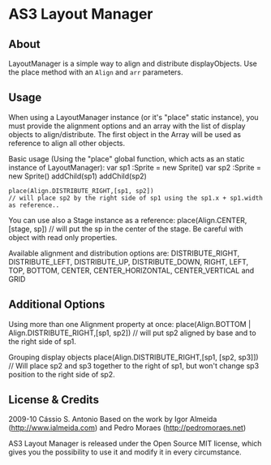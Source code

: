 AS3 Layout Manager
==================

About
-----

LayoutManager is a simple way to align and distribute displayObjects.
Use the place method with an <code>Align</code> and <code>arr</code> parameters.



Usage
-----

When using a LayoutManager instance (or it's "place" static instance), you must provide the alignment options and an array with the list of display objects to align/distribute. The first object in the Array will be used as reference to align all other objects.

Basic usage (Using the "place" global function, which acts as an static instance of LayoutManager):
	var sp1 :Sprite = new Sprite()
	var sp2 :Sprite = new Sprite()
	addChild(sp1)
	addChild(sp2)

	place(Align.DISTRIBUTE_RIGHT,[sp1, sp2]) 
	// will place sp2 by the right side of sp1 using the sp1.x + sp1.width as reference..


You can use also a Stage instance as a reference:
	place(Align.CENTER,[stage, sp])
	// will put the sp in the center of the stage. Be careful with object with read only properties.


Available alignment and distribution options are:
DISTRIBUTE_RIGHT, DISTRIBUTE_LEFT, DISTRIBUTE_UP, DISTRIBUTE_DOWN, RIGHT, LEFT, TOP, BOTTOM, CENTER, CENTER_HORIZONTAL, CENTER_VERTICAL and GRID 			


Additional Options
------------------

Using more than one Alignment property at once:
	place(Align.BOTTOM | Align.DISTRIBUTE_RIGHT,[sp1, sp2])
	// will put sp2 aligned by base and to the right side of sp1.


Grouping display objects
	place(Align.DISTRIBUTE_RIGHT,[sp1, [sp2, sp3]])
	// Will place sp2 and sp3 together to the right of sp1, but won't change sp3 position to the right side of sp2.

		 
License & Credits
-----------------

2009-10 Cássio S. Antonio
Based on the work by Igor Almeida (http://www.ialmeida.com) and Pedro Moraes (http://pedromoraes.net)

AS3 Layout Manager is released under the Open Source MIT license, which gives you the possibility to use it and modify it in every circumstance.